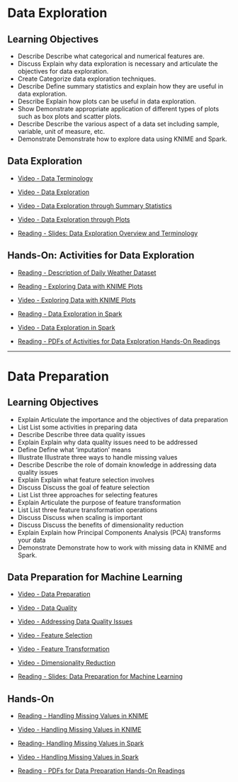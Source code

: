 # Data Exploration

## Learning Objectives

- Describe Describe what categorical and numerical features are.
- Discuss Explain why data exploration is necessary and articulate the objectives for data exploration.
- Create Categorize data exploration techniques.
- Describe Define summary statistics and explain how they are useful in data exploration.
- Describe Explain how plots can be useful in data exploration.
- Show Demonstrate appropriate application of different types of plots such as box plots and scatter plots.
- Describe Describe the various aspect of a data set including sample, variable, unit of measure, etc.
- Demonstrate Demonstrate how to explore data using KNIME and Spark.

## Data Exploration

- [Video - Data Terminology](https://www.coursera.org/learn/big-data-machine-learning/lecture/tMj69/data-terminology)

- [Video - Data Exploration](https://www.coursera.org/learn/big-data-machine-learning/lecture/eTMKY/data-exploration)

- [Video - Data Exploration through Summary Statistics](https://www.coursera.org/learn/big-data-machine-learning/lecture/ZLttd/data-exploration-through-summary-statistics)

- [Video - Data Exploration through Plots](https://www.coursera.org/learn/big-data-machine-learning/lecture/07e5n/data-exploration-through-plots)

- [Reading - Slides: Data Exploration Overview and Terminology](https://www.coursera.org/learn/big-data-machine-learning/supplement/7Lzkc/slides-data-exploration-overview-and-terminology)

## Hands-On: Activities for Data Exploration

- [Reading - Description of Daily Weather Dataset](https://www.coursera.org/learn/big-data-machine-learning/supplement/jYoxX/description-of-daily-weather-dataset)

- [Reading - Exploring Data with KNIME Plots](https://www.coursera.org/learn/big-data-machine-learning/supplement/kfWR5/exploring-data-with-knime-plots)

- [Video - Exploring Data with KNIME Plots](https://www.coursera.org/learn/big-data-machine-learning/lecture/0Ctvu/exploring-data-with-knime-plots)

- [Reading - Data Exploration in Spark](https://www.coursera.org/learn/big-data-machine-learning/supplement/R3LSq/data-exploration-in-spark)

- [Video - Data Exploration in Spark](https://www.coursera.org/learn/big-data-machine-learning/lecture/t7p9z/data-exploration-in-spark)

- [Reading - PDFs of Activities for Data Exploration Hands-On Readings](https://www.coursera.org/learn/big-data-machine-learning/supplement/y67fp/pdfs-of-activities-for-data-exploration-hands-on-readings)

---

# Data Preparation

## Learning Objectives

- Explain Articulate the importance and the objectives of data preparation
- List List some activities in preparing data
- Describe Describe three data quality issues
- Explain Explain why data quality issues need to be addressed
- Define Define what ‘imputation’ means
- Illustrate Illustrate three ways to handle missing values
- Describe Describe the role of domain knowledge in addressing data quality issues
- Explain Explain what feature selection involves
- Discuss Discuss the goal of feature selection
- List List three approaches for selecting features
- Explain Articulate the purpose of feature transformation
- List List three feature transformation operations
- Discuss Discuss when scaling is important
- Discuss Discuss the benefits of dimensionality reduction
- Explain Explain how Principal Components Analysis (PCA) transforms your data
- Demonstrate Demonstrate how to work with missing data in KNIME and Spark.

## Data Preparation for Machine Learning

- [Video - Data Preparation](https://www.coursera.org/learn/big-data-machine-learning/lecture/XMoi8/data-preparation)

- [Video - Data Quality](https://www.coursera.org/learn/big-data-machine-learning/lecture/eqLb8/data-quality)

- [Video - Addressing Data Quality Issues](https://www.coursera.org/learn/big-data-machine-learning/lecture/tp2m0/addressing-data-quality-issues)

- [Video - Feature Selection](https://www.coursera.org/learn/big-data-machine-learning/lecture/FAQkV/feature-selection)

- [Video - Feature Transformation](https://www.coursera.org/learn/big-data-machine-learning/lecture/wU9ZA/feature-transformation)

- [Video - Dimensionality Reduction](https://www.coursera.org/learn/big-data-machine-learning/lecture/PDGeA/dimensionality-reduction)

- [Reading - Slides: Data Preparation for Machine Learning](https://www.coursera.org/learn/big-data-machine-learning/supplement/oVubA/slides-data-preparation-for-machine-learning)

## Hands-On

- [Reading - Handling Missing Values in KNIME](https://www.coursera.org/learn/big-data-machine-learning/supplement/d70Ra/handling-missing-values-in-knime)

- [Video - Handling Missing Values in KNIME](https://www.coursera.org/learn/big-data-machine-learning/lecture/2qeVy/handling-missing-values-in-knime)

- [Reading- Handling Missing Values in Spark](https://www.coursera.org/learn/big-data-machine-learning/supplement/1xi5b/handling-missing-values-in-spark)

- [Video - Handling Missing Values in Spark](https://www.coursera.org/learn/big-data-machine-learning/lecture/Goh1z/handling-missing-values-in-spark)

- [Reading - PDFs for Data Preparation Hands-On Readings](https://www.coursera.org/learn/big-data-machine-learning/supplement/awar3/pdfs-for-data-preparation-hands-on-readings)